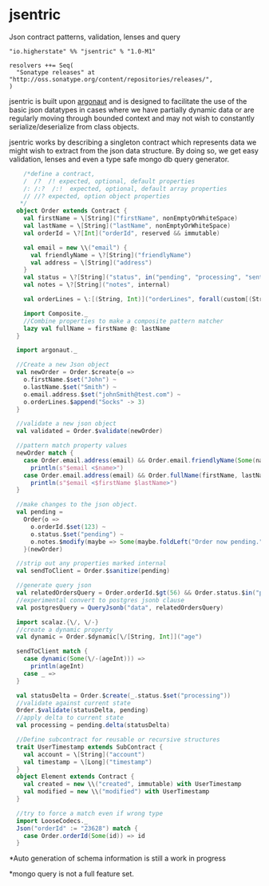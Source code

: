 # jsentric
Json contract patterns, validation, lenses and query

    "io.higherstate" %% "jsentric" % "1.0-M1"
    
    resolvers ++= Seq(
      "Sonatype releases" at "http://oss.sonatype.org/content/repositories/releases/",
    )

jsentric is built upon [argonaut][] and is designed to facilitate the use of the basic json datatypes in cases where we have partially dynamic data or are regularly moving through bounded context and may not wish to constantly serialize/deserialize from class objects.

jsentric works by describing a singleton contract which represents data we might wish to extract from the json data structure.  By doing so, we get easy validation, lenses and even a type safe mongo db query generator.

```scala
    /*define a contract,
    /  /?  /! expected, optional, default properties
    /: /:?  /:!  expected, optional, default array properties
    // //? expected, option object properties
   */
  object Order extends Contract {
    val firstName = \[String]("firstName", nonEmptyOrWhiteSpace)
    val lastName = \[String]("lastName", nonEmptyOrWhiteSpace)
    val orderId = \?[Int]("orderId", reserved && immutable)

    val email = new \\("email") {
      val friendlyName = \?[String]("friendlyName")
      val address = \[String]("address")
    }
    val status = \?[String]("status", in("pending", "processing", "sent") && reserved)
    val notes = \?[String]("notes", internal)

    val orderLines = \:[(String, Int)]("orderLines", forall(custom[(String, Int)](ol => ol._2 >= 0, "Cannot order negative items")))

    import Composite._
    //Combine properties to make a composite pattern matcher
    lazy val fullName = firstName @: lastName
  }

  import argonaut._

  //Create a new Json object
  val newOrder = Order.$create{o =>
    o.firstName.$set("John") ~
    o.lastName.$set("Smith") ~
    o.email.address.$set("johnSmith@test.com") ~
    o.orderLines.$append("Socks" -> 3)
  }

  //validate a new json object
  val validated = Order.$validate(newOrder)

  //pattern match property values
  newOrder match {
    case Order.email.address(email) && Order.email.friendlyName(Some(name)) =>
      println(s"$email <$name>")
    case Order.email.address(email) && Order.fullName(firstName, lastName) =>
      println(s"$email <$firstName $lastName>")
  }

  //make changes to the json object.
  val pending =
    Order{o =>
      o.orderId.$set(123) ~
      o.status.$set("pending") ~
      o.notes.$modify(maybe => Some(maybe.foldLeft("Order now pending.")(_ + _)))
    }(newOrder)

  //strip out any properties marked internal
  val sendToClient = Order.$sanitize(pending)

  //generate query json
  val relatedOrdersQuery = Order.orderId.$gt(56) && Order.status.$in("processing", "sent")
  //experimental convert to postgres jsonb clause
  val postgresQuery = QueryJsonb("data", relatedOrdersQuery)

  import scalaz.{\/, \/-}
  //create a dynamic property
  val dynamic = Order.$dynamic[\/[String, Int]]("age")

  sendToClient match {
    case dynamic(Some(\/-(ageInt))) =>
      println(ageInt)
    case _ =>
  }

  val statusDelta = Order.$create(_.status.$set("processing"))
  //validate against current state
  Order.$validate(statusDelta, pending)
  //apply delta to current state
  val processing = pending.delta(statusDelta)

  //Define subcontract for reusable or recursive structures
  trait UserTimestamp extends SubContract {
    val account = \[String]("account")
    val timestamp = \[Long]("timestamp")
  }
  object Element extends Contract {
    val created = new \\("created", immutable) with UserTimestamp
    val modified = new \\("modified") with UserTimestamp
  }

  //try to force a match even if wrong type
  import LooseCodecs._
  Json("orderId" := "23628") match {
    case Order.orderId(Some(id)) => id
  }
```

*Auto generation of schema information is still a work in progress

*mongo query is not a full feature set.

[argonaut]: http://argonaut.io/
